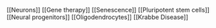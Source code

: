 [[Neurons]]
[[Gene therapy]]
[[Senescence]]
[[Pluripotent stem cells]]
[[Neural progenitors]]
[[Oligodendrocytes]]
[[Krabbe Disease]]
